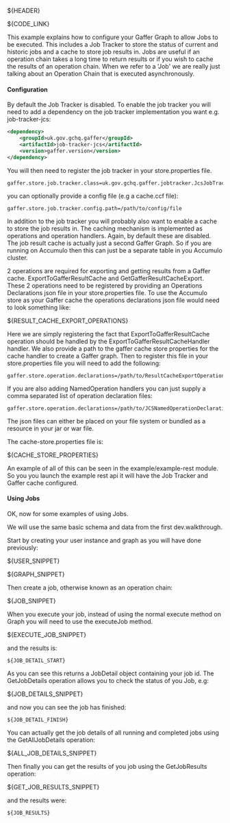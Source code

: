 ${HEADER}

${CODE_LINK}

This example explains how to configure your Gaffer Graph to allow Jobs to be executed.
This includes a Job Tracker to store the status of current and historic jobs and a cache to store job results in.
Jobs are useful if an operation chain takes a long time to return results or if you wish to cache the results of an operation chain.
When we refer to a 'Job' we are really just talking about an Operation Chain that is executed asynchronously.


#### Configuration

By default the Job Tracker is disabled. To enable the job tracker you will need to add a dependency on the
job tracker implementation you want e.g. job-tracker-jcs:

```xml
<dependency>
    <groupId>uk.gov.gchq.gaffer</groupId>
    <artifactId>job-tracker-jcs</artifactId>
    <version>gaffer.version</version>
</dependency>
```

You will then need to register the job tracker in your store.properties file.

```
gaffer.store.job.tracker.class=uk.gov.gchq.gaffer.jobtracker.JcsJobTracker
```

you can optionally provide a config file (e.g a cache.ccf file):

```
gaffer.store.job.tracker.config.path=/path/to/config/file
```

In addition to the job tracker you will probably also want to enable a cache to store the job results in. The caching mechanism is implemented as operations and operation handlers. Again, by default these are disabled.
The job result cache is actually just a second Gaffer Graph. So if you are running on Accumulo then this can just be a separate table in you Accumulo cluster.

2 operations are required for exporting and getting results from a Gaffer cache. ExportToGafferResultCache and GetGafferResultCacheExport.
These 2 operations need to be registered by providing an Operations Declarations json file in your store.properties file.
To use the Accumulo store as your Gaffer cache the operations declarations json file would need to look something like:

${RESULT_CACHE_EXPORT_OPERATIONS}

Here we are simply registering the fact that ExportToGafferResultCache operation should be handled by the ExportToGafferResultCacheHandler handler. We also provide a path to the gaffer cache store properties for the cache handler to create a Gaffer graph.
Then to register this file in your store.properties file you will need to add the following:

```
gaffer.store.operation.declarations=/path/to/ResultCacheExportOperations.json
```

If you are also adding NamedOperation handlers you can just supply a comma separated list of operation declaration files:

```
gaffer.store.operation.declarations=/path/to/JCSNamedOperationDeclarations,/path/to/ResultCacheExportOperations.json
```

The json files can either be placed on your file system or bundled as a resource in your jar or war file.

The cache-store.properties file is:

${CACHE_STORE_PROPERTIES}

An example of all of this can be seen in the example/example-rest module. So you you launch the example rest api it will have the Job Tracker and Gaffer cache configured.

#### Using Jobs
OK, now for some examples of using Jobs.

We will use the same basic schema and data from the first dev.walkthrough.

Start by creating your user instance and graph as you will have done previously:

${USER_SNIPPET}

${GRAPH_SNIPPET}

Then create a job, otherwise known as an operation chain:

${JOB_SNIPPET}

When you execute your job, instead of using the normal execute method on Graph you will need to use the executeJob method.

${EXECUTE_JOB_SNIPPET}

and the results is:

```
${JOB_DETAIL_START}
```

As you can see this returns a JobDetail object containing your job id. The GetJobDetails operation allows you to check the status of you Job, e.g:

${JOB_DETAILS_SNIPPET}

and now you can see the job has finished:

```
${JOB_DETAIL_FINISH}
```

You can actually get the job details of all running and completed jobs using the GetAllJobDetails operation:

${ALL_JOB_DETAILS_SNIPPET}

Then finally you can get the results of you job using the GetJobResults operation:

${GET_JOB_RESULTS_SNIPPET}

and the results were:

```
${JOB_RESULTS}
```